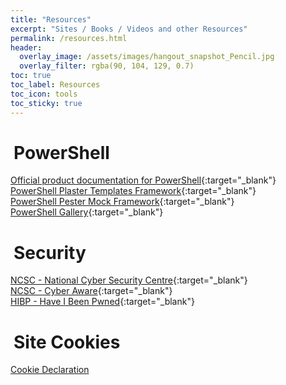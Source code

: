 ```yaml
---
title: "Resources"
excerpt: "Sites / Books / Videos and other Resources"
permalink: /resources.html
header:
  overlay_image: /assets/images/hangout_snapshot_Pencil.jpg
  overlay_filter: rgba(90, 104, 129, 0.7)
toc: true
toc_label: Resources
toc_icon: tools
toc_sticky: true
---
```


# <i class="fas fa-book" aria-hidden="true" style="color: white; margin-right:5px;"></i> PowerShell

[Official product documentation for PowerShell][1]{:target="_blank"}<br>
[PowerShell Plaster Templates Framework][2]{:target="_blank"}<br>
[PowerShell Pester Mock Framework][3]{:target="_blank"}<br>
[PowerShell Gallery][7]{:target="_blank"}

# <i class="fas fa-book" aria-hidden="true" style="color: white; margin-right:5px;"></i> Security

[NCSC - National Cyber Security Centre][4]{:target="_blank"}<br>
[NCSC - Cyber Aware][5]{:target="_blank"}<br>
[HIBP - Have I Been Pwned][6]{:target="_blank"}

# <i class="fas fa-book" aria-hidden="true" style="color: white; margin-right:5px;"></i> Site Cookies

[Cookie Declaration][8]


[1]: https://docs.microsoft.com/en-gb/powershell/
[2]: https://github.com/PowerShellOrg/Plaster
[3]: https://pester.dev/
[4]: https://www.ncsc.gov.uk/
[5]: https://www.ncsc.gov.uk/cyberaware/home
[6]: https://haveibeenpwned.com/
[7]: https://www.powershellgallery.com/
[8]: /CookieDeclaration.html
